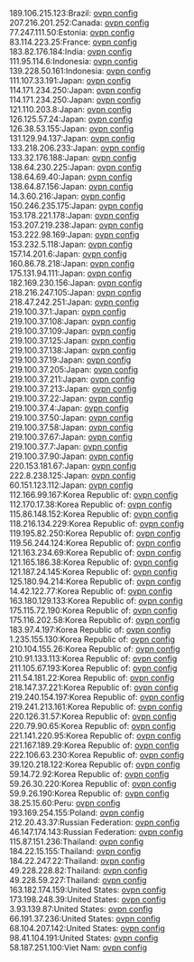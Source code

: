189.106.215.123:Brazil: [ovpn config](vpn/189_106_215_123.ovpn)  
207.216.201.252:Canada: [ovpn config](vpn/207_216_201_252.ovpn)  
77.247.111.50:Estonia: [ovpn config](vpn/77_247_111_50.ovpn)  
83.114.223.25:France: [ovpn config](vpn/83_114_223_25.ovpn)  
183.82.176.184:India: [ovpn config](vpn/183_82_176_184.ovpn)  
111.95.114.6:Indonesia: [ovpn config](vpn/111_95_114_6.ovpn)  
139.228.50.161:Indonesia: [ovpn config](vpn/139_228_50_161.ovpn)  
111.107.33.191:Japan: [ovpn config](vpn/111_107_33_191.ovpn)  
114.171.234.250:Japan: [ovpn config](vpn/114_171_234_250.ovpn)  
114.171.234.250:Japan: [ovpn config](vpn/114_171_234_250.ovpn)  
121.110.203.8:Japan: [ovpn config](vpn/121_110_203_8.ovpn)  
126.125.57.24:Japan: [ovpn config](vpn/126_125_57_24.ovpn)  
126.38.53.155:Japan: [ovpn config](vpn/126_38_53_155.ovpn)  
131.129.94.137:Japan: [ovpn config](vpn/131_129_94_137.ovpn)  
133.218.206.233:Japan: [ovpn config](vpn/133_218_206_233.ovpn)  
133.32.176.188:Japan: [ovpn config](vpn/133_32_176_188.ovpn)  
138.64.230.225:Japan: [ovpn config](vpn/138_64_230_225.ovpn)  
138.64.69.40:Japan: [ovpn config](vpn/138_64_69_40.ovpn)  
138.64.87.156:Japan: [ovpn config](vpn/138_64_87_156.ovpn)  
14.3.60.216:Japan: [ovpn config](vpn/14_3_60_216.ovpn)  
150.246.235.175:Japan: [ovpn config](vpn/150_246_235_175.ovpn)  
153.178.221.178:Japan: [ovpn config](vpn/153_178_221_178.ovpn)  
153.207.219.238:Japan: [ovpn config](vpn/153_207_219_238.ovpn)  
153.222.98.169:Japan: [ovpn config](vpn/153_222_98_169.ovpn)  
153.232.5.118:Japan: [ovpn config](vpn/153_232_5_118.ovpn)  
157.14.201.6:Japan: [ovpn config](vpn/157_14_201_6.ovpn)  
160.86.78.218:Japan: [ovpn config](vpn/160_86_78_218.ovpn)  
175.131.94.111:Japan: [ovpn config](vpn/175_131_94_111.ovpn)  
182.169.230.156:Japan: [ovpn config](vpn/182_169_230_156.ovpn)  
218.216.247.105:Japan: [ovpn config](vpn/218_216_247_105.ovpn)  
218.47.242.251:Japan: [ovpn config](vpn/218_47_242_251.ovpn)  
219.100.37.1:Japan: [ovpn config](vpn/219_100_37_1.ovpn)  
219.100.37.108:Japan: [ovpn config](vpn/219_100_37_108.ovpn)  
219.100.37.109:Japan: [ovpn config](vpn/219_100_37_109.ovpn)  
219.100.37.125:Japan: [ovpn config](vpn/219_100_37_125.ovpn)  
219.100.37.138:Japan: [ovpn config](vpn/219_100_37_138.ovpn)  
219.100.37.19:Japan: [ovpn config](vpn/219_100_37_19.ovpn)  
219.100.37.205:Japan: [ovpn config](vpn/219_100_37_205.ovpn)  
219.100.37.211:Japan: [ovpn config](vpn/219_100_37_211.ovpn)  
219.100.37.213:Japan: [ovpn config](vpn/219_100_37_213.ovpn)  
219.100.37.22:Japan: [ovpn config](vpn/219_100_37_22.ovpn)  
219.100.37.4:Japan: [ovpn config](vpn/219_100_37_4.ovpn)  
219.100.37.50:Japan: [ovpn config](vpn/219_100_37_50.ovpn)  
219.100.37.58:Japan: [ovpn config](vpn/219_100_37_58.ovpn)  
219.100.37.67:Japan: [ovpn config](vpn/219_100_37_67.ovpn)  
219.100.37.7:Japan: [ovpn config](vpn/219_100_37_7.ovpn)  
219.100.37.90:Japan: [ovpn config](vpn/219_100_37_90.ovpn)  
220.153.181.67:Japan: [ovpn config](vpn/220_153_181_67.ovpn)  
222.8.238.125:Japan: [ovpn config](vpn/222_8_238_125.ovpn)  
60.151.123.112:Japan: [ovpn config](vpn/60_151_123_112.ovpn)  
112.166.99.167:Korea Republic of: [ovpn config](vpn/112_166_99_167.ovpn)  
112.170.17.38:Korea Republic of: [ovpn config](vpn/112_170_17_38.ovpn)  
115.86.148.152:Korea Republic of: [ovpn config](vpn/115_86_148_152.ovpn)  
118.216.134.229:Korea Republic of: [ovpn config](vpn/118_216_134_229.ovpn)  
119.195.82.250:Korea Republic of: [ovpn config](vpn/119_195_82_250.ovpn)  
119.56.244.124:Korea Republic of: [ovpn config](vpn/119_56_244_124.ovpn)  
121.163.234.69:Korea Republic of: [ovpn config](vpn/121_163_234_69.ovpn)  
121.165.186.38:Korea Republic of: [ovpn config](vpn/121_165_186_38.ovpn)  
121.187.24.145:Korea Republic of: [ovpn config](vpn/121_187_24_145.ovpn)  
125.180.94.214:Korea Republic of: [ovpn config](vpn/125_180_94_214.ovpn)  
14.42.122.77:Korea Republic of: [ovpn config](vpn/14_42_122_77.ovpn)  
163.180.129.133:Korea Republic of: [ovpn config](vpn/163_180_129_133.ovpn)  
175.115.72.190:Korea Republic of: [ovpn config](vpn/175_115_72_190.ovpn)  
175.116.202.58:Korea Republic of: [ovpn config](vpn/175_116_202_58.ovpn)  
183.97.4.197:Korea Republic of: [ovpn config](vpn/183_97_4_197.ovpn)  
1.235.155.130:Korea Republic of: [ovpn config](vpn/1_235_155_130.ovpn)  
210.104.155.26:Korea Republic of: [ovpn config](vpn/210_104_155_26.ovpn)  
210.91.133.113:Korea Republic of: [ovpn config](vpn/210_91_133_113.ovpn)  
211.105.67.193:Korea Republic of: [ovpn config](vpn/211_105_67_193.ovpn)  
211.54.181.22:Korea Republic of: [ovpn config](vpn/211_54_181_22.ovpn)  
218.147.37.221:Korea Republic of: [ovpn config](vpn/218_147_37_221.ovpn)  
219.240.154.197:Korea Republic of: [ovpn config](vpn/219_240_154_197.ovpn)  
219.241.213.161:Korea Republic of: [ovpn config](vpn/219_241_213_161.ovpn)  
220.126.31.57:Korea Republic of: [ovpn config](vpn/220_126_31_57.ovpn)  
220.79.90.65:Korea Republic of: [ovpn config](vpn/220_79_90_65.ovpn)  
221.141.220.95:Korea Republic of: [ovpn config](vpn/221_141_220_95.ovpn)  
221.167.189.29:Korea Republic of: [ovpn config](vpn/221_167_189_29.ovpn)  
222.106.63.230:Korea Republic of: [ovpn config](vpn/222_106_63_230.ovpn)  
39.120.218.122:Korea Republic of: [ovpn config](vpn/39_120_218_122.ovpn)  
59.14.72.92:Korea Republic of: [ovpn config](vpn/59_14_72_92.ovpn)  
59.26.30.220:Korea Republic of: [ovpn config](vpn/59_26_30_220.ovpn)  
59.9.26.190:Korea Republic of: [ovpn config](vpn/59_9_26_190.ovpn)  
38.25.15.60:Peru: [ovpn config](vpn/38_25_15_60.ovpn)  
193.169.254.155:Poland: [ovpn config](vpn/193_169_254_155.ovpn)  
212.20.43.37:Russian Federation: [ovpn config](vpn/212_20_43_37.ovpn)  
46.147.174.143:Russian Federation: [ovpn config](vpn/46_147_174_143.ovpn)  
115.87.151.236:Thailand: [ovpn config](vpn/115_87_151_236.ovpn)  
184.22.15.155:Thailand: [ovpn config](vpn/184_22_15_155.ovpn)  
184.22.247.22:Thailand: [ovpn config](vpn/184_22_247_22.ovpn)  
49.228.228.82:Thailand: [ovpn config](vpn/49_228_228_82.ovpn)  
49.228.59.227:Thailand: [ovpn config](vpn/49_228_59_227.ovpn)  
163.182.174.159:United States: [ovpn config](vpn/163_182_174_159.ovpn)  
173.198.248.39:United States: [ovpn config](vpn/173_198_248_39.ovpn)  
3.93.139.87:United States: [ovpn config](vpn/3_93_139_87.ovpn)  
66.191.37.236:United States: [ovpn config](vpn/66_191_37_236.ovpn)  
68.104.207.142:United States: [ovpn config](vpn/68_104_207_142.ovpn)  
98.41.104.191:United States: [ovpn config](vpn/98_41_104_191.ovpn)  
58.187.251.100:Viet Nam: [ovpn config](vpn/58_187_251_100.ovpn)  
